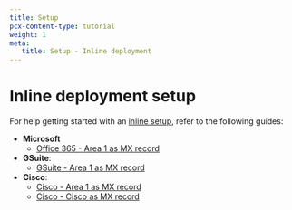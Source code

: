 ```yaml
---
title: Setup
pcx-content-type: tutorial
weight: 1
meta:
   title: Setup - Inline deployment
---
```


# Inline deployment setup

For help getting started with an [inline setup](/email-security/deployment/inline/), refer to the following guides:

- **Microsoft**
   - [Office 365 - Area 1 as MX record](/email-security/static/Deployment_and_Configuration_Guide_for_Office_365_MX.pdf)
- **GSuite**: 
   - [GSuite - Area 1 as MX record](/email-security/static/GSuite-Area1-MX.pdf)
- **Cisco**:
   - [Cisco - Area 1 as MX record](/email-security/static/Cisco-Area1-MX.pdf)
   - [Cisco - Cisco as MX record](/email-security/static/Cisco-Cisco-MX.pdf)